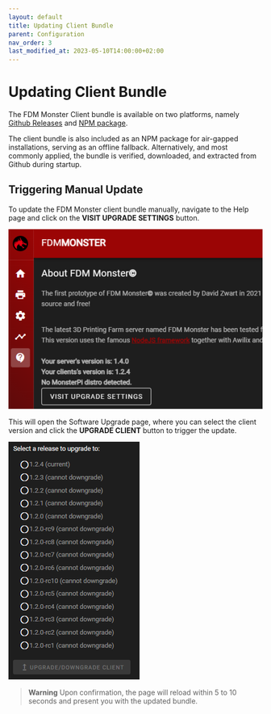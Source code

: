 ```yaml
---
layout: default
title: Updating Client Bundle
parent: Configuration
nav_order: 3
last_modified_at: 2023-05-10T14:00:00+02:00
---
```


# Updating Client Bundle

The FDM Monster Client bundle is available on two platforms, namely [Github Releases](https://github.com/fdm-monster/fdm-monster-client/releases) and [NPM package](https://www.npmjs.com/package/@fdm-monster/client).

The client bundle is also included as an NPM package for air-gapped installations, serving as an offline fallback.
Alternatively, and most commonly applied, the bundle is verified, downloaded, and extracted from Github during startup.

## Triggering Manual Update

To update the FDM Monster client bundle manually, navigate to the Help page and click on the **VISIT UPGRADE SETTINGS** button.

![Screenshot of the Help page with the UPDATE CLIENT button highlighted](../images/5-software-upgrade.png)

This will open the Software Upgrade page, where you can select the client version and click the **UPGRADE CLIENT** button to trigger the update.

![img.png](../images/5-update-client-button.png)

> **Warning**
> Upon confirmation, the page will reload within 5 to 10 seconds and present you with the updated bundle.
